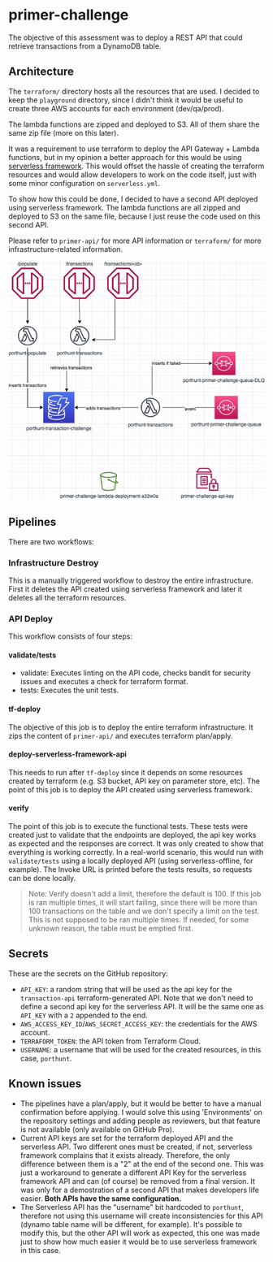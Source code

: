 # primer-challenge
The objective of this assessment was to deploy a REST API that could retrieve transactions from a DynamoDB table.

## Architecture
The `terraform/` directory hosts all the resources that are used. I decided to keep the `playground` directory, since I didn't think it would be useful to create three AWS accounts for each environment (dev/qa/prod).

The lambda functions are zipped and deployed to S3. All of them share the same zip file (more on this later).

It was a requirement to use terraform to deploy the API Gateway + Lambda functions, but in my opinion a better approach for this would be using [serverless framework](https://www.serverless.com). This would offset the hassle of creating the terraform resources and would allow developers to work on the code itself, just with some minor configuration on `serverless.yml`.

To show how this could be done, I decided to have a second API deployed using serverless framework. The lambda functions are all zipped and deployed to S3 on the same file, because I just reuse the code used on this second API.

Please refer to `primer-api/` for more API information or `terraform/` for more infrastructure-related information.

![architecture](.github/images/architecture.jpg)

## Pipelines

There are two workflows:

### Infrastructure Destroy
This is a manually triggered workflow to destroy the entire infrastructure. First it deletes the API created using serverless framework and later it deletes all the terraform resources.

### API Deploy
This workflow consists of four steps:

#### validate/tests
* validate: Executes linting on the API code, checks bandit for security issues and executes a check for terraform format.
* tests: Executes the unit tests.


#### tf-deploy
The objective of this job is to deploy the entire terraform infrastructure. It zips the content of `primer-api/` and executes terraform plan/apply.

#### deploy-serverless-framework-api
This needs to run after `tf-deploy` since it depends on some resources created by terraform (e.g. S3 bucket, API key on parameter store, etc). The point of this job is to deploy the API created using serverless framework.

#### verify
The point of this job is to execute the functional tests. These tests were created just to validate that the endpoints are deployed, the api key works as expected and the responses are correct. It was only created to show that everything is working correctly. In a real-world scenario, this would run with `validate/tests` using a locally deployed API (using serverless-offline, for example). The Invoke URL is printed before the tests results, so requests can be done locally.

> Note: Verify doesn't add a limit, therefore the default is 100. If this job is ran multiple times, it will start failing, since there will be more than 100 transactions on the table and we don't specify a limit on the test. This is not supposed to be ran multiple times. If needed, for some unknown reason, the table must be emptied first.

## Secrets
These are the secrets on the GitHub repository:
* `API_KEY`: a random string that will be used as the api key for the `transaction-api` terraform-generated API. Note that we don't need to define a second api key for the serverless API. It will be the same one as `API_KEY` with a `2` appended to the end.
* `AWS_ACCESS_KEY_ID`/`AWS_SECRET_ACCESS_KEY`: the credentials for the AWS account.
* `TERRAFORM_TOKEN`: the API token from Terraform Cloud.
* `USERNAME`: a username that will be used for the created resources, in this case, `porthunt`.

## Known issues
* The pipelines have a plan/apply, but it would be better to have a manual confirmation before applying. I would solve this using 'Environments' on the repository settings and adding people as reviewers, but that feature is not available (only available on GitHub Pro).
* Current API keys are set for the terraform deployed API and the serverless API. Two different ones must be created, if not, serverless framework complains that it exists already. Therefore, the only difference between them is a "2" at the end of the second one. This was just a workaround to generate a different API Key for the serverless framework API and can (of course) be removed from a final version. It was only for a demostration of a second API that makes developers life easier. **Both APIs have the same configuration.**
* The Serverless API has the "username" bit hardcoded to `porthunt`, therefore not using this username will create inconsistencies for this API (dynamo table name will be different, for example). It's possible to modify this, but the other API will work as expected, this one was made just to show how much easier it would be to use serverless framework in this case.
